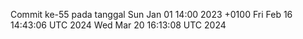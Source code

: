 Commit ke-55 pada tanggal Sun Jan 01 14:00 2023 +0100
Fri Feb 16 14:43:06 UTC 2024
Wed Mar 20 16:13:08 UTC 2024

